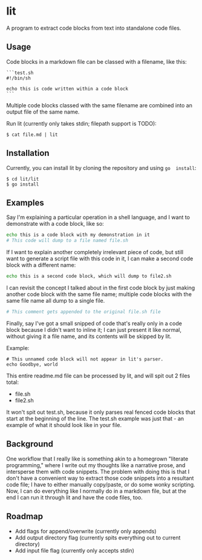 # lit
A program to extract code blocks from text into standalone code files.

## Usage
Code blocks in a markdown file can be classed with a filename, like 
this:

    ```test.sh
    #!/bin/sh
    
    echo this is code written within a code block
    ```

Multiple code blocks classed with the same filename are combined into 
an output file of the same name.

Run lit (currently only takes stdin; filepath support is TODO):

```
$ cat file.md | lit
```

## Installation
Currently, you can install lit by cloning the repository and using `go 
install`:

```
$ cd lit/lit
$ go install
```

## Examples
Say I'm explaining a particular operation in a shell language, and I 
want to demonstrate with a code block, like so:

```file.sh
echo this is a code block with my demonstration in it
# This code will dump to a file named file.sh
```

If I want to explain another completely irrelevant piece of code, but
still want to generate a script file with this code in it, I can make a
second code block with a different name:

```file2.sh
echo this is a second code block, which will dump to file2.sh
```

I can revisit the concept I talked about in the first code block by
just making another code block with the same file name; multiple code
blocks with the same file name all dump to a single file.

```file.sh
# This comment gets appended to the original file.sh file
```

Finally, say I've got a small snipped of code that's really only in a
code block because I didn't want to inline it; I can just present it
like normal, without giving it a file name, and its contents will be
skipped by lit.

Example:

```
# This unnamed code block will not appear in lit's parser.
echo Goodbye, world
```

This entire readme.md file can be processed by lit, and will spit out 2 
files total:

+ file.sh
+ file2.sh

It won't spit out test.sh, because it only parses real fenced code 
blocks that start at the beginning of the line. The test.sh example was 
just that - an example of what it should look like in your file.

## Background
One workflow that I really like is something akin to a homegrown 
"literate programming," where I write out my thoughts like a narrative 
prose, and intersperse them with code snippets. The problem with doing 
this is that I don't have a convenient way to extract those code 
snippets into a resultant code file; I have to either manually 
copy/paste, or do some wonky scripting. Now, I can do everything like I 
normally do in a markdown file, but at the end I can run it through lit 
and have the code files, too.

## Roadmap

+ Add flags for append/overwrite (currently only appends)
+ Add output directory flag (currently spits everything out to current 
directory)
+ Add input file flag (currently only accepts stdin)
